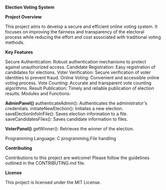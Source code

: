**Election Voting System**

**Project Overview**

This project aims to develop a secure and efficient online voting system. It focuses on improving the fairness and transparency of the electoral process while reducing the effort and cost associated with traditional voting methods.

**Key Features**

Secure Authentication: Robust authentication mechanisms to protect against unauthorized access.
Candidate Registration: Easy registration of candidates for elections.
Voter Verification: Secure verification of voter identities to prevent fraud.
Online Voting: Convenient and accessible online voting process.
Vote Counting: Accurate and transparent vote counting algorithms.
Result Publication: Timely and reliable publication of election results.
Modules and Functions:

**AdminPanel()**
authenticateAdmin(): Authenticates the administrator's credentials.
initiateNewElection(): Initiates a new election.
saveElectionInfoInFile(): Saves election information to a file.
saveCandidatesFiles(): Saves candidate information to files.

**VoterPanel()**
getWinner(): Retrieves the winner of the election.

Programming Language: C programming,File handling

**Contributing**

Contributions to this project are welcome! Please follow the guidelines outlined in the CONTRIBUTING.md file.

**License**

This project is licensed under the MIT License.   
